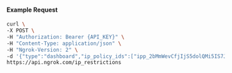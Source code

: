 <!-- Code generated for API Clients. DO NOT EDIT. -->

#### Example Request

```bash
curl \
-X POST \
-H "Authorization: Bearer {API_KEY}" \
-H "Content-Type: application/json" \
-H "Ngrok-Version: 2" \
-d '{"type":"dashboard","ip_policy_ids":["ipp_2bMmWevCfjIjS5dolQMi5IS7JFg"]}' \
https://api.ngrok.com/ip_restrictions
```
